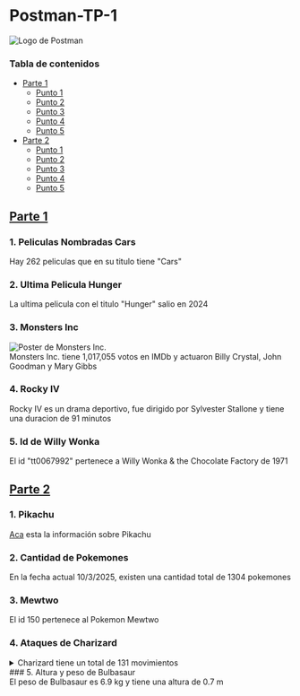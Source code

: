 # Postman-TP-1<br/>
![Logo de Postman](https://external-content.duckduckgo.com/iu/?u=https%3A%2F%2Fcdn.freelogovectors.net%2Fwp-content%2Fuploads%2F2020%2F12%2Fpostman-logo.png&f=1&nofb=1&ipt=0d1ea55f64e14ba1c9420fe57c6e6af2c87566559ccd596be2fa1554b606cca4&ipo=images)<br/>
### Tabla de contenidos
- [Parte 1](#parte-1)
   - [Punto 1](#punto-1a)
   - [Punto 2](#punto-2a)
   - [Punto 3](#punto-3a)
   - [Punto 4](#punto-4a)
   - [Punto 5](#punto-5a)
 - [Parte 2](#parte-2)
   - [Punto 1](#punto-1b)
   - [Punto 2](#punto-2b)
   - [Punto 3](#punto-3b)
   - [Punto 4](#punto-4b)
   - [Punto 5](#punto-5b)
## <a name="parte-1"></a>[Parte 1](OMDb.postman_collection.json)<br/>
### <a name="punto-1a"></a>1. Peliculas Nombradas Cars<br/>
Hay 262 peliculas que en su titulo tiene "Cars"<br/>
### <a name="punto-2a"></a>2. Ultima Pelicula Hunger<br/>
La ultima pelicula con el titulo "Hunger" salio en 2024<br/>
### <a name="punto-3a"></a>3. Monsters Inc<br/>
![Poster de Monsters Inc.](https://m.media-amazon.com/images/M/MV5BMTY1NTI0ODUyOF5BMl5BanBnXkFtZTgwNTEyNjQ0MDE@._V1_SX300.jpg)<br/>
Monsters Inc. tiene 1,017,055 votos en IMDb y actuaron Billy Crystal, John Goodman y Mary Gibbs<br/>
### <a name="punto-4a"></a>4. Rocky IV<br/>
Rocky IV es un drama deportivo, fue dirigido por Sylvester Stallone y tiene una duracion de 91 minutos<br/>
### <a name="punto-5a"></a>5. Id de Willy Wonka<br/>
El id "tt0067992" pertenece a Willy Wonka & the Chocolate Factory de 1971<br/>
## <a name="parte-2"></a>[Parte 2](PokeApi.postman_collection.json)<br/>
### <a name="punto-1b"></a>1. Pikachu<br/>
[Aca](PokeApi.postman_collection.json) esta la información sobre Pikachu<br/>
### <a name="punto-2b"></a>2. Cantidad de Pokemones<br/>
En la fecha actual 10/3/2025, existen una cantidad total de 1304 pokemones<br/>
### <a name="punto-3b"></a>3. Mewtwo<br/>
El id 150 pertenece al Pokemon Mewtwo<br/>
### <a name="punto-4b"></a>4. Ataques de Charizard<br/>
<details>
<summary>Charizard tiene un total de 131 movimientos</summary>
Charizard puede aprender los siguientes movimientos:
   - Mega Puño
   - Puño de Fuego
   - Puño Trueno
   - Rasguño
   - Danza Espada
   - Corte
   - Ataque ala
   - Vuelo
   - Megapatada
   - Golpe cabeza
   - Golpe cuerpo
   - Derribo
   - Doble filo
   - Malicioso
   - Mordisco
   - Gruñido
   - Rugido
   - Ascuas
   - Lanzallamas
   - Hiperrayo
   - Sumisión
   - Contraataque
   - Sísmico
   - Fuerza
   - Rayo Solar
   - Furia dragón
   - Giro fuego
   - Terremoto
   - Fisura
   - Excavar
   - Tóxico
   - Furia
   - Mimético
   - Doble Equipo
   - Pantalla de Humo
   - Rizo defensa
   - Reflejo
   - Venganza
   - Llamarada
   - Cabezazo
   - Golpes furia
   - Descanso
   - Avalancha
   - Cuchillada
   - Sustituto
   - Ronquido
   - Maldición
   - Protección
   - Cara susto
   - Tambor
   - Bofetón lodo
   - Enfado
   - Tormenta de arena
   - Aguante
   - Falso tortazo
   - Contoneo
   - Corte furia
   - Ala de acero
   - Atracción
   - Sonámbulo
   - Retribución
   - Frustración
   - Puño dinámico
   - Dragoaliento
   - Cola férrea
   - Garra metal
   - Poder oculto
   - Ciclón
   - Día soleado
   - Triturar
   - Poder pasado
   - Golpe roca
   - Paliza
   - Onda ígnea
   - Fuego fatuo
   - Imagen
   - Puño certero
   - Refuerzo
   - Demolición
   - Daño secreto
   - Patada ígnea
   - Anillo ígneo
   - Meteorobola
   - Aire afilado
   - Sofoco
   - Tumba rocas
   - Golpe aéreo
   - Garra dragón
   - Danza dragón
   - Respiro
   - Don natural
   - Viento afín
   - Lanzamiento
   - Envite ígneo
   - Tajo aéreo
   - Pulso dragón
   - Carga dragón
   - Onda certera
   - Gigaimpacto
   - Garra umbría
   - Colmillo ígneo
   - Despejar
   - Seducción
   - Viento aciago
   - Afilagarras
   - Pirotecnia
   - Nitrocarga
   - Canon
   - Eco voz
   - Caída libre
   - Calcinación
   - Acróbata
   - Infierno
   - Voto fuego
   - Terratemblor
   - Cola dragón
   - Avivar
   - Golpe calor
   - Vendaval
   - Confidencia
   - Llama embrujada
   - Puño incremento
   - Giro vil
   - Vasto impacto
   - Ráfaga escamas
   - Ala bis
   - Arenas ardientes
   - Teraexplosión
   - Bramido dragón
   - Cólera ardiente<br/></details>
### <a name="punto-5b"></a>5. Altura y peso de Bulbasaur<br/>
El peso de Bulbasaur es 6.9 kg y tiene una altura de 0.7 m
